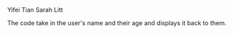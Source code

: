 Yifei Tian
Sarah Litt

The code take in the user's name and their age and displays it back to them.
